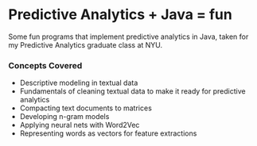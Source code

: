 # Predictive Analytics + Java = fun 
Some fun programs that implement predictive analytics in Java, taken for my Predictive Analytics graduate class at NYU. 

### Concepts Covered
* Descriptive modeling in textual data
* Fundamentals of cleaning textual data to make it ready for predictive analytics
* Compacting text documents to matrices
* Developing n-gram models
* Applying neural nets with Word2Vec
* Representing words as vectors for feature extractions